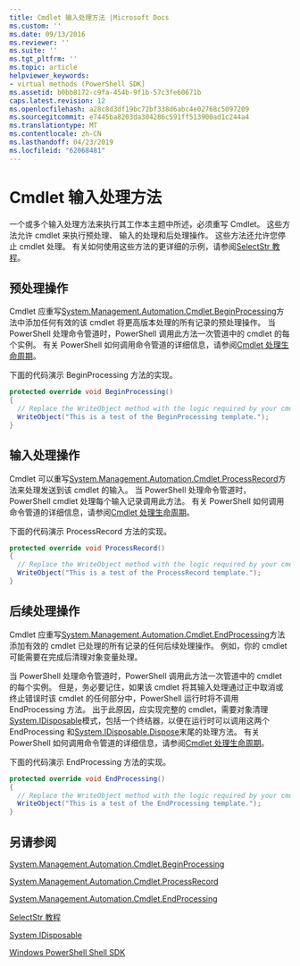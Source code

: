```yaml
---
title: Cmdlet 输入处理方法 |Microsoft Docs
ms.custom: ''
ms.date: 09/13/2016
ms.reviewer: ''
ms.suite: ''
ms.tgt_pltfrm: ''
ms.topic: article
helpviewer_keywords:
- virtual methods (PowerShell SDK]
ms.assetid: b0bb8172-c9fa-454b-9f1b-57c3fe60671b
caps.latest.revision: 12
ms.openlocfilehash: a28c8d3df19bc72bf338d6abc4e02768c5097209
ms.sourcegitcommit: e7445ba8203da304286c591ff513900ad1c244a4
ms.translationtype: MT
ms.contentlocale: zh-CN
ms.lasthandoff: 04/23/2019
ms.locfileid: "62068481"
---
```

# <a name="cmdlet-input-processing-methods"></a>Cmdlet 输入处理方法

一个或多个输入处理方法来执行其工作本主题中所述，必须重写 Cmdlet。
这些方法允许 cmdlet 来执行预处理、 输入的处理和后处理操作。
这些方法还允许您停止 cmdlet 处理。
有关如何使用这些方法的更详细的示例，请参阅[SelectStr 教程](selectstr-tutorial.md)。

## <a name="pre-processing-operations"></a>预处理操作

Cmdlet 应重写[System.Management.Automation.Cmdlet.BeginProcessing](/dotnet/api/System.Management.Automation.Cmdlet.BeginProcessing)方法中添加任何有效的该 cmdlet 将更高版本处理的所有记录的预处理操作。
当 PowerShell 处理命令管道时，PowerShell 调用此方法一次管道中的 cmdlet 的每个实例。
有关 PowerShell 如何调用命令管道的详细信息，请参阅[Cmdlet 处理生命周期](/previous-versions/ms714429(v=vs.85))。

下面的代码演示 BeginProcessing 方法的实现。

```csharp
protected override void BeginProcessing()
{
  // Replace the WriteObject method with the logic required by your cmdlet.
  WriteObject("This is a test of the BeginProcessing template.");
}
```

## <a name="input-processing-operations"></a>输入处理操作

Cmdlet 可以重写[System.Management.Automation.Cmdlet.ProcessRecord](/dotnet/api/System.Management.Automation.Cmdlet.ProcessRecord)方法来处理发送到该 cmdlet 的输入。
当 PowerShell 处理命令管道时，PowerShell cmdlet 处理每个输入记录调用此方法。
有关 PowerShell 如何调用命令管道的详细信息，请参阅[Cmdlet 处理生命周期](/previous-versions/ms714429(v=vs.85))。

下面的代码演示 ProcessRecord 方法的实现。

```csharp
protected override void ProcessRecord()
{
  // Replace the WriteObject method with the logic required by your cmdlet.
  WriteObject("This is a test of the ProcessRecord template.");
}
```

## <a name="post-processing-operations"></a>后续处理操作

Cmdlet 应重写[System.Management.Automation.Cmdlet.EndProcessing](/dotnet/api/System.Management.Automation.Cmdlet.EndProcessing)方法添加有效的 cmdlet 已处理的所有记录的任何后续处理操作。
例如，你的 cmdlet 可能需要在完成后清理对象变量处理。

当 PowerShell 处理命令管道时，PowerShell 调用此方法一次管道中的 cmdlet 的每个实例。
但是，务必要记住，如果该 cmdlet 将其输入处理通过正中取消或终止错误时该 cmdlet 的任何部分中，PowerShell 运行时将不调用 EndProcessing 方法。
出于此原因，应实现完整的 cmdlet，需要对象清理[System.IDisposable](/dotnet/api/System.IDisposable)模式，包括一个终结器，以便在运行时可以调用这两个 EndProcessing 和[System.IDisposable.Dispose](/dotnet/api/System.IDisposable.Dispose)末尾的处理方法。
有关 PowerShell 如何调用命令管道的详细信息，请参阅[Cmdlet 处理生命周期](/previous-versions/ms714429(v=vs.85))。

下面的代码演示 EndProcessing 方法的实现。

```csharp
protected override void EndProcessing()
{
  // Replace the WriteObject method with the logic required by your cmdlet.
  WriteObject("This is a test of the EndProcessing template.");
}
```

## <a name="see-also"></a>另请参阅

[System.Management.Automation.Cmdlet.BeginProcessing](/dotnet/api/System.Management.Automation.Cmdlet.BeginProcessing)

[System.Management.Automation.Cmdlet.ProcessRecord](/dotnet/api/System.Management.Automation.Cmdlet.ProcessRecord)

[System.Management.Automation.Cmdlet.EndProcessing](/dotnet/api/System.Management.Automation.Cmdlet.EndProcessing)

[SelectStr 教程](selectstr-tutorial.md)

[System.IDisposable](/dotnet/api/System.IDisposable)

[Windows PowerShell Shell SDK](../windows-powershell-reference.md)
